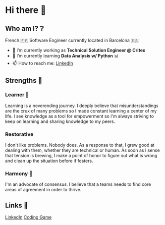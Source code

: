 # Hi there 👋

## Who am I? :grey_question:
French :fr: Software Engineer currently located in Barcelona :es:

- 🔭 I’m currently working as **Technical Solution Engineer @ Criteo**
- 🌱 I’m currently learning **Data Analysis w/ Python** :bar_chart:
- 📫 How to reach me: [LinkedIn](https://www.linkedin.com/in/dillarm/)

## Strengths :muscle:

### Learner :book:

Learning is a neverending journey.
I deeply believe that misunderstandings are the crux of many problems so I made constant learning a center of my life.
I see knowledge as a tool for empowerment so I'm always striving to keep on learning and sharing knowledge to my peers.

### Restorative

I don't like problems. Nobody does. As a response to that, I grew good at dealing with them, whether they are technical or human.
As soon as I sense that tension is brewing, I make a point of honor to figure out what is wrong and clean up the situation before if festers.

### Harmony :cherry_blossom:

I'm an advocate of consensus. I believe that a teams needs to find core areas of agreement in order to thrive.

## Links :link:

[LinkedIn](https://www.linkedin.com/in/dillarm/)
[Coding Game](https://www.codingame.com/profile/ade1241c8e40b0f663501dedbed701ba8105014)
